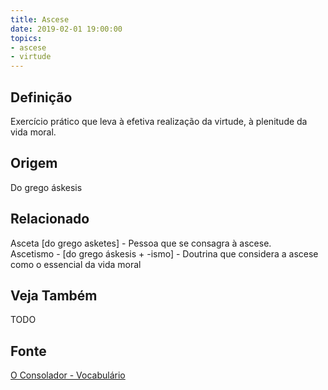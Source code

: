 ```yaml
---
title: Ascese
date: 2019-02-01 19:00:00
topics:
- ascese
- virtude
---
```


## Definição
Exercício prático que leva à efetiva realização da virtude, à plenitude da vida
moral.

## Origem
Do grego áskesis

## Relacionado
Asceta [do grego asketes] - Pessoa que se consagra à ascese.  
Ascetismo - [do grego áskesis + -ismo] - Doutrina que considera a ascese como o essencial da vida moral  

## Veja Também
TODO

## Fonte
[O Consolador - Vocabulário](http://www.oconsolador.com.br/linkfixo/vocabulario/principal.html)
